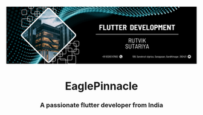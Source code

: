 ![logo](https://github.com/rutvik-sutariya/prf/blob/main/banner.png)
<h1 align="center">EaglePinnacle</h1>
<h3 align="center">A passionate flutter developer from India</h3>
